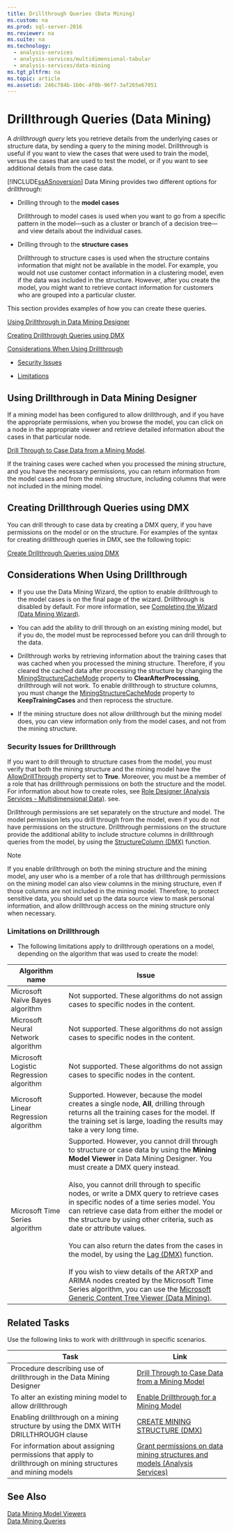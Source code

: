 ```yaml
---
title: Drillthrough Queries (Data Mining)
ms.custom: na
ms.prod: sql-server-2016
ms.reviewer: na
ms.suite: na
ms.technology: 
  - analysis-services
  - analysis-services/multidimensional-tabular
  - analysis-services/data-mining
ms.tgt_pltfrm: na
ms.topic: article
ms.assetid: 246c784b-1b0c-4f0b-96f7-3af265e67051
---
```

# Drillthrough Queries (Data Mining)
  A *drillthrough query* lets you retrieve details from the underlying cases or structure data, by sending a query to the mining model. Drillthrough is useful if you want to view the cases that were used to train the model, versus the cases that are used to test the model, or if you want to see additional details from the case data.  
  
 [!INCLUDE[ssASnoversion](../../Token\Other/ssASnoversion_md.md)] Data Mining provides two different options for drillthrough:  
  
-   Drilling through to the **model cases**  
  
     Drillthrough to model cases is used when you want to go from a specific pattern in the model—such as a cluster or branch of a decision tree—and view details about the individual cases.  
  
-   Drilling through to the **structure cases**  
  
     Drillthrough to structure cases is used when the structure contains information that might not be available in the model. For example, you would not use customer contact information in a clustering model, even if the data was included in the structure. However, after you create the model, you might want to retrieve contact information for customers who are grouped into a particular cluster.  
  
 This section provides examples of how you can create these queries.  
  
 [Using Drillthrough in Data Mining Designer](#bkmk_Designer)  
  
 [Creating Drillthrough Queries using DMX](#bkmk_DMX)  
  
 [Considerations When Using Drillthrough](#bkmk_Considerations)  
  
-   [Security Issues](#bkmk_Security)  
  
-   [Limitations](#bkmk_Limits)  
  
##  <a name="bkmk_Designer"></a> Using Drillthrough in Data Mining Designer  
 If a mining model has been configured to allow drillthrough, and if you have the appropriate permissions, when you browse the model, you can click on a node in the appropriate viewer and retrieve detailed information about the cases in that particular node.  
  
 [Drill Through to Case Data from a Mining Model](../../Topics\TopicNameContainA/Drill-Through-to-Case-Data-from-a-Mining-Model.md).  
  
 If the training cases were cached when you processed the mining structure, and you have the necessary permissions, you can return information from the model cases and from the mining structure, including columns that were not included in the mining model.  
  
##  <a name="bkmk_DMX"></a> Creating Drillthrough Queries using DMX  
 You can drill through to case data by creating a DMX query, if you have permissions on the model or on the structure. For examples of the syntax for creating drillthrough queries in DMX, see the following topic:  
  
 [Create Drillthrough Queries using DMX](../../Topics\TopicNameNotContainA/Create-Drillthrough-Queries-using-DMX.md)  
  
##  <a name="bkmk_Considerations"></a> Considerations When Using Drillthrough  
  
-   If you use the Data Mining Wizard, the option to enable drillthrough to the model cases is on the final page of the wizard. Drillthrough is disabled by default. For more information, see [Completing the Wizard &#40;Data Mining Wizard&#41;](../Topic/Completing%20the%20Wizard%20\(Data%20Mining%20Wizard\).md).  
  
-   You can add the ability to drill through on an existing mining model, but if you do, the model must be reprocessed before you can drill through to the data.  
  
-   Drillthrough works by retrieving information about the training cases that was cached when you processed the mining structure. Therefore, if you cleared the cached data after processing the structure by changing the [MiningStructureCacheMode](assetId:///T:Microsoft.AnalysisServices.MiningStructureCacheMode) property to **ClearAfterProcessing**, drillthrough will not work. To enable drillthrough to structure columns, you must change the [MiningStructureCacheMode](assetId:///T:Microsoft.AnalysisServices.MiningStructureCacheMode) property to **KeepTrainingCases** and then reprocess the structure.  
  
-   If the mining structure does not allow drillthrough but the mining model does, you can view information only from the model cases, and not from the mining structure.  
  
###  <a name="bkmk_Security"></a> Security Issues for Drillthrough  
 If you want to drill through to structure cases from the model, you must verify that both the mining structure and the mining model have the [AllowDrillThrough](../Topic/AllowDrillThrough%20Element%20\(ASSL\).md) property set to **True**. Moreover, you must be a member of a role that has drillthrough permissions on both the structure and the model. For information about how to create roles, see [Role Designer &#40;Analysis Services - Multidimensional Data&#41;](../Topic/Role%20Designer%20\(Analysis%20Services%20-%20Multidimensional%20Data\).md). see.  
  
 Drillthrough permissions are set separately on the structure and model. The model permission lets you drill through from the model, even if you do not have permissions on the structure. Drillthrough permissions on the structure provide the additional ability to include structure columns in drillthrough queries from the model, by using the [StructureColumn &#40;DMX&#41;](../Topic/StructureColumn%20\(DMX\).md) function.  
  
> [!NOTE]  
>  If you enable drillthrough on both the mining structure and the mining model, any user who is a member of a role that has drillthrough permissions on the mining model can also view columns in the mining structure, even if those columns are not included in the mining model. Therefore, to protect sensitive data, you should set up the data source view to mask personal information, and allow drillthrough access on the mining structure only when necessary.  
  
###  <a name="bkmk_Limits"></a> Limitations on Drillthrough  
  
-   The following limitations apply to drillthrough operations on a model, depending on the algorithm that was used to create the model:  
  
|Algorithm name|Issue|  
|--------------------|-----------|  
|Microsoft Naïve Bayes algorithm|Not supported. These algorithms do not assign cases to specific nodes in the content.|  
|Microsoft Neural Network algorithm|Not supported. These algorithms do not assign cases to specific nodes in the content.|  
|Microsoft Logistic Regression algorithm|Not supported. These algorithms do not assign cases to specific nodes in the content.|  
|Microsoft Linear Regression algorithm|Supported. However, because the model creates a single node, **All**, drilling through returns all the training cases for the model. If the training set is large, loading the results may take a very long time.|  
|Microsoft Time Series algorithm|Supported. However, you cannot drill through to structure or case data by using the **Mining Model Viewer** in Data Mining Designer. You must create a DMX query instead.<br /><br /> Also, you cannot drill through to specific nodes, or write a DMX query to retrieve cases in specific nodes of a time series model. You can retrieve case data from either the model or the structure by using other criteria, such as date or attribute values.<br /><br /> You can also return the dates from the cases in the model, by using the [Lag &#40;DMX&#41;](../Topic/Lag%20\(DMX\).md) function.<br /><br /> If you wish to view details of the ARTXP and ARIMA nodes created by the Microsoft Time Series algorithm, you can use the [Microsoft Generic Content Tree Viewer &#40;Data Mining&#41;](../Topic/Microsoft%20Generic%20Content%20Tree%20Viewer%20\(Data%20Mining\).md).|  
  
##  <a name="bkmk_Tasks"></a> Related Tasks  
 Use the following links to work with drillthrough in specific scenarios.  
  
|Task|Link|  
|----------|----------|  
|Procedure describing use of drillthrough in the Data Mining Designer|[Drill Through to Case Data from a Mining Model](../../Topics\TopicNameContainA/Drill-Through-to-Case-Data-from-a-Mining-Model.md)|  
|To alter an existing mining model to allow drillthrough|[Enable Drillthrough for a Mining Model](../../Topics\TopicNameContainA/Enable-Drillthrough-for-a-Mining-Model.md)|  
|Enabling drillthrough on a mining structure by using the DMX WITH DRILLTHROUGH clause|[CREATE MINING STRUCTURE &#40;DMX&#41;](../Topic/CREATE%20MINING%20STRUCTURE%20\(DMX\).md)|  
|For information about assigning permissions that apply to drillthrough on mining structures and mining models|[Grant permissions on data mining structures and models &#40;Analysis Services&#41;](../Topic/Grant%20permissions%20on%20data%20mining%20structures%20and%20models%20\(Analysis%20Services\).md)|  
  
## See Also  
 [Data Mining Model Viewers](../../Topics\TopicNameNotContainA/Data-Mining-Model-Viewers.md)   
 [Data Mining Queries](../../Topics\TopicNameNotContainA/Data-Mining-Queries.md)  
  
  